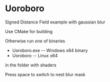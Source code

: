 # Uoroboro

Signed Distance Field example with gaussian blur

Use CMake for building

Otherwise run one of binaries
* Uoroboro.exe -- Windows x64 binary
* Uoroboro -- Linux x64

in the folder with shaders

Press space to switch to nest blur mask
